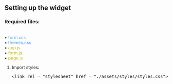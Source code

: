 
<h2>Setting up the widget</h2>

<h3>Required files:</h3><br />
•       <font color = "#51a5e6">form.css</font><br />
•       <font color = "#51a5e6">themes.css</font><br />
•       <font color = "#c4b800">app.js</font><br />
•       <font color = "#c4b800">form.js</font><br />
•       <font color = "#c4b800">page.js</font><br />


1.  Import styles:<br />
<xmp><link rel = "stylesheet" href = "./assets/styles/styles.css"></xmp>
    
